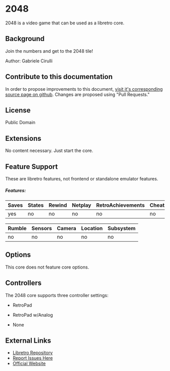# 2048

2048 is a video game that can be used as a libretro core.

## Background

Join the numbers and get to the 2048 tile!

Author: Gabriele Cirulli

## Contribute to this documentation

In order to propose improvements to this document, [visit it's corresponding source page on github](https://github.com/libretro/docs/blob/master/docs/library/2048.md). Changes are proposed using "Pull Requests."

## License

Public Domain

## Extensions

No content necessary. Just start the core.

## Feature Support

These are libretro features, not frontend or standalone emulator features.

##### Features:

| Saves | States | Rewind | Netplay | RetroAchievements | Cheats | Controllers |
|-------|--------|--------|-------- |-------------------|--------|-------------|
| yes   | no     | no     | no      | no                | no     | no          |

| Rumble | Sensors | Camera | Location | Subsystem |
|--------|---------|--------|----------|-----------|
| no     |no       | no     | no       | no        |

## Options

This core does not feature core options.

## Controllers

The 2048 core supports three controller settings:

* RetroPad

* RetroPad w/Analog

* None

## External Links

* [Libretro Repository](https://github.com/libretro/libretro-2048)
* [Report Issues Here](https://github.com/libretro/libretro-2048/issues)
* [Official Website](http://gabrielecirulli.github.io/2048/)
